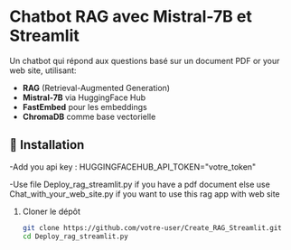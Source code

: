 
# Chatbot RAG avec Mistral-7B et Streamlit

Un chatbot qui répond aux questions basé sur un document PDF or your web site, utilisant:
- **RAG** (Retrieval-Augmented Generation)
- **Mistral-7B** via HuggingFace Hub
- **FastEmbed** pour les embeddings
- **ChromaDB** comme base vectorielle

## 🚀 Installation

-Add you api key : HUGGINGFACEHUB_API_TOKEN="votre_token"

-Use file Deploy_rag_streamlit.py if you have a pdf document 
else use Chat_with_your_web_site.py if you want to use this rag app with web site 

1. Cloner le dépôt
   ```bash
   git clone https://github.com/votre-user/Create_RAG_Streamlit.git
   cd Deploy_rag_streamlit.py

